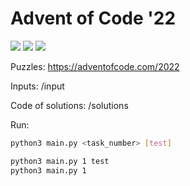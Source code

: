 # Advent of Code '22

![](https://img.shields.io/badge/day%20📅-1-blue) ![](https://img.shields.io/badge/stars%20⭐-2-yellow) ![](https://img.shields.io/badge/days%20completed-1-red)


Puzzles: https://adventofcode.com/2022

Inputs: /input

Code of solutions: /solutions

Run:
```bash
python3 main.py <task_number> [test]

python3 main.py 1 test
python3 main.py 1
```
